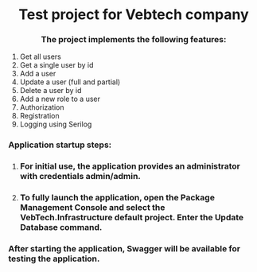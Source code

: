 <h1 align="center">Test project for Vebtech company</h1>
<h3 align="center">The project implements the following features:</h3>
<ol>
    <li>Get all users</li>
    <li>Get a single user by id</li>
    <li>Add a user</li>
    <li>Update a user (full and partial)</li>
    <li>Delete a user by id</li>
    <li>Add a new role to a user</li>
    <li>Authorization</li>
    <li>Registration</li>
    <li>Logging using Serilog</li>
</ol>
<h3>Application startup steps:</h3>
<ol>
    <li>
        <h3>
            For initial use, the application provides an administrator with credentials admin/admin.
        </h3>
    </li>
    <li>
        <h3>
            To fully launch the application, open the Package Management Console and select the VebTech.Infrastructure default project. Enter the Update Database command.
        </h3>
    </li>
</ol>
<h3>
    After starting the application, Swagger will be available for testing the application.
</h3>